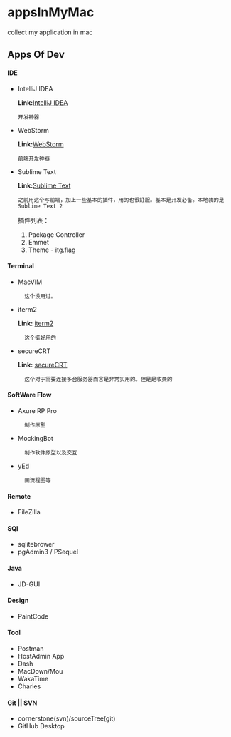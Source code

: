 # appsInMyMac
collect my application in mac

## Apps Of Dev

#### IDE
* IntelliJ IDEA

	**Link:**[IntelliJ IDEA](https://www.jetbrains.com/idea/ "官方网站")
	
	````
	开发神器
	````


* WebStorm

	**Link:**[WebStorm](https://www.jetbrains.com/webstorm/ "官方网站")
	
	````
	前端开发神器
	````

* Sublime Text

	**Link:**[Sublime Text](http://www.sublimetext.com/ "官方网站")
	
	````
	之前用这个写前端，加上一些基本的插件，用的也很舒服。基本是开发必备。本地装的是Sublime Text 2
	````
	
	插件列表：
	1. Package Controller
	2. Emmet
	3. Theme - itg.flag


#### Terminal
* MacVIM

		这个没用过。

* iterm2

	**Link:** [iterm2](http://www.iterm2.com/ "官方网站")

		这个挺好用的

* secureCRT

	**Link:** [secureCRT](https://www.vandyke.com/products/securecrt/ "官方网站")

		这个对于需要连接多台服务器而言是非常实用的。但是是收费的


#### SoftWare Flow
* Axure RP Pro

		制作原型

* MockingBot

		制作软件原型以及交互

* yEd

		画流程图等


#### Remote
* FileZilla

#### SQl
* sqlitebrower
* pgAdmin3 / PSequel

#### Java
* JD-GUI  

#### Design
* PaintCode

#### Tool
* Postman
* HostAdmin App
* Dash
* MacDown/Mou
* WakaTime
* Charles

#### Git || SVN
* cornerstone(svn)/sourceTree(git)
* GitHub Desktop
